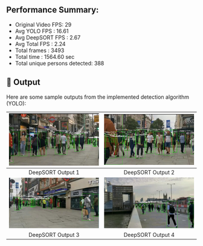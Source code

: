 

## Performance Summary:
  - Original Video FPS: 29
  - Avg YOLO FPS     : 16.61
  - Avg DeepSORT FPS : 2.67
  - Avg Total FPS    : 2.24
  - Total frames     : 3493
  - Total time       : 1564.60 sec
  - Total unique persons detected: 388

## 📸 Output

Here are some sample outputs from the implemented detection algorithm (YOLO):

| ![DeepSORT Sample Output 1](Results/Tracking-by-Detection_TbD/DeepSORT/DeepSORT_1.jpg) | ![DeepSORT Sample Output 2](Results/Tracking-by-Detection_TbD/DeepSORT/DeepSORT_2.jpg) |
|:---------------------------------:|:---------------------------------:|
| DeepSORT Output 1 | DeepSORT Output 2 |
| ![DeepSORT Sample Output 3](Results/Tracking-by-Detection_TbD/DeepSORT/DeepSORT_3.jpg) | ![DeepSORT Sample Output 4](Results/Tracking-by-Detection_TbD/DeepSORT/DeepSORT_4.jpg) |
| DeepSORT Output 3 | DeepSORT Output 4 |

